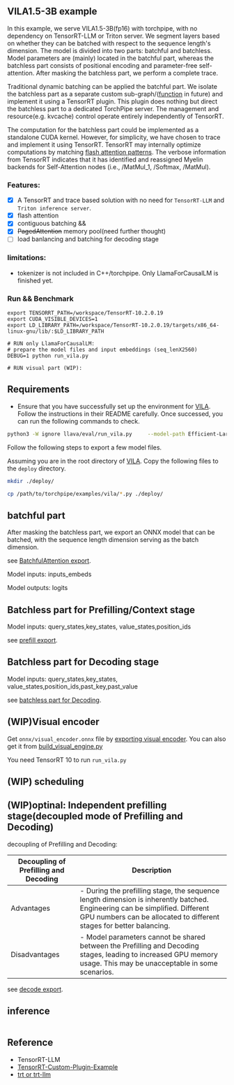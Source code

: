 
## VILA1.5-3B example
In this example, we serve VILA1.5-3B(fp16) with torchpipe, with no dependency on TensorRT-LLM or Triton server. We segment layers based on whether they can be batched with respect to the sequence length's dimension. The model is divided into two parts: batchful and batchless. Model parameters are (mainly) located in the batchful part, whereas the batchless part consists of positional encoding and parameter-free self-attention.  After masking the batchless part, we perform a complete trace. 

Traditional dynamic batching can be applied the batchful part. We isolate the batchless part as a separate custom sub-graph/([function](https://github.com/gramalingam/onnx/blob/main/docs/IR.md#functions) in future) and implement it using a TensorRT plugin. This plugin does nothing but  direct the batchless part to a dedicated TorchPipe server. The management and resource(e.g. kvcache) control operate entirely independently of TensorRT.


The computation for the batchless part could be implemented as a standalone CUDA kernel. However, for simplicity, we have chosen to trace and implement it using TensorRT. TensorRT may internally optimize computations by matching [flash attention patterns](https://github.com/NVIDIA/TensorRT/issues/3647#issuecomment-2054441577). The verbose information from TensorRT indicates that it has identified and reassigned Myelin backends for Self-Attention nodes (i.e., /MatMul_1, /Softmax, /MatMul).

### Features:
- [x] A TensorRT and trace based solution with no need for `TensorRT-LLM` and `Triton inference server`.
- [x] flash attention
- [x] contiguous batching && 
- [x] ~~PagedAttention~~ memory pool(need further thought)
- [ ] load banlancing and batching for decoding stage

### limitations:
- tokenizer is not included in C++/torchpipe. Only LlamaForCausalLM is finished yet.

### Run && Benchmark
```
export TENSORRT_PATH=/workspace/TensorRT-10.2.0.19
export CUDA_VISIBLE_DEVICES=1
export LD_LIBRARY_PATH=/workspace/TensorRT-10.2.0.19/targets/x86_64-linux-gnu/lib/:$LD_LIBRARY_PATH

# RUN only LlamaForCausalLM: 
# prepare the model files and input embeddings (seq_lenX2560)
DEBUG=1 python run_vila.py

# RUN visual part (WIP):
```

## Requirements
- Ensure that you have successfully set up the environment for [VILA](https://github.com/NVlabs/VILA). Follow the instructions in their README carefully. Once successed, you can run the following commands to check.

```bash
python3 -W ignore llava/eval/run_vila.py     --model-path Efficient-Large-Model/VILA1.5-3B      --conv-mode vicuna_v1     --query "<image>\n Please describe the traffic condition."      --image-file "demo_images/av.png" 
```

Follow the following steps to export a few model files.

Assuming you are in the root directory of [VILA](https://github.com/NVlabs/VILA). Copy the following files to the `deploy` directory.
```bash
mkdir ./deploy/

cp /path/to/torchpipe/examples/vila/*.py ./deploy/
```

## batchful part

After masking the batchless part, we export an ONNX model that can be batched, with the sequence length dimension serving as the batch dimension. 

see [BatchfulAttention export](model_exported.md#batchfulattention-export).


Model inputs: inputs_embeds

Model outputs: logits




## Batchless part for Prefilling/Context stage
Model inputs: query_states,key_states, value_states,position_ids

see [prefill export](model_exported.md#prefilling-batchlessattention).

## Batchless part for Decoding stage

Model inputs: query_states,key_states, value_states,position_ids,past_key,past_value

see [batchless part for Decoding](model_exported.md#decoding-batchlessattention).


## (WIP)Visual encoder

Get `onnx/visual_encoder.onnx` file by [exporting visual encoder](model_exported.md#visual-encoder). You can also get it from [build_visual_engine.py](https://github.com/NVIDIA/TensorRT-LLM/tree/main/examples/multimodal)

You need TensorRT 10 to run `run_vila.py`

## (WIP) scheduling

## (WIP)optinal:  Independent prefilling stage(decoupled mode of Prefilling and Decoding)

decoupling of Prefilling and Decoding:

 | Decoupling of Prefilling and Decoding       | Description                                                                                                                         |
|--------------|-------------------------------------------------------------------------------------------------------------------------------------|
| Advantages   | - During the prefilling stage, the sequence length dimension is inherently batched.  Engineering can be simplified.  Different GPU numbers can be allocated to different stages for better balancing. |
| Disadvantages| - Model parameters cannot be shared between the Prefilling and Decoding stages, leading to increased GPU memory usage. This may be unacceptable in some scenarios. |


 see [decode export](model_exported.md#decoding).
 

## inference
```python
```


## Reference
- TensorRT-LLM
- [TensorRT-Custom-Plugin-Example](https://github.com/leimao/TensorRT-Custom-Plugin-Example)
- [trt or trt-llm](https://github.com/NVIDIA/TensorRT/issues/3647#issuecomment-2054441577)